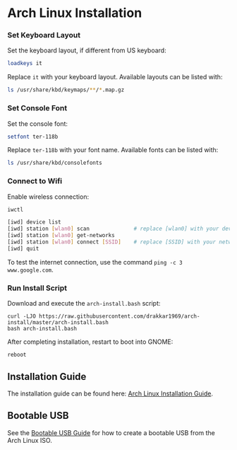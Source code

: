 # Arch Linux Installation

### Set Keyboard Layout

Set the keyboard layout, if different from US keyboard:

```bash
loadkeys it
```

Replace `it` with your keyboard layout. Available layouts can be listed with:

```bash
ls /usr/share/kbd/keymaps/**/*.map.gz
```

### Set Console Font

Set the console font:

```bash
setfont ter-118b
```

Replace `ter-118b` with your font name. Available fonts can be listed with:

```bash
ls /usr/share/kbd/consolefonts
```

### Connect to Wifi

Enable wireless connection:

```bash
iwctl
```

```bash
[iwd] device list
[iwd] station [wlan0] scan              # replace [wlan0] with your device name from the previous command
[iwd] station [wlan0] get-networks
[iwd] station [wlan0] connect [SSID]    # replace [SSID] with your network name from the previous command
[iwd] quit
```

To test the internet connection, use the command `ping -c 3 www.google.com`.

### Run Install Script

Download and execute the `arch-install.bash` script:

```shell
curl -LJO https://raw.githubusercontent.com/drakkar1969/arch-install/master/arch-install.bash
bash arch-install.bash
```

After completing installation, restart to boot into GNOME:

```shell
reboot
```

## Installation Guide

The installation guide can be found here: [Arch Linux Installation Guide](ARCH-INSTALL-GUIDE.md).

## Bootable USB

See the [Bootable USB Guide](BOOTABLE-USB-GUIDE.md) for how to create a bootable USB from the Arch Linux ISO.
